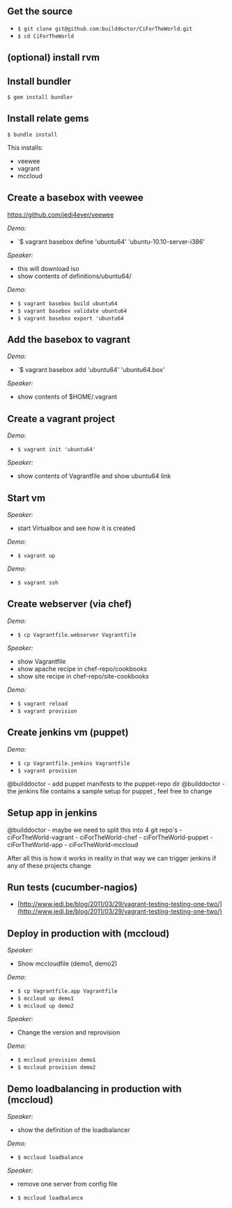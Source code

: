 ## Get the source

- `$ git clone git@github.com:builddoctor/CiForTheWorld.git`
- `$ cd CiForTheWorld`

## (optional) install rvm

## Install bundler
`$ gem install bundler`

## Install relate gems
`$ bundle install`

This installs:

- veewee
- vagrant
- mccloud

## Create a basebox with veewee

https://github.com/jedi4ever/veewee

*Demo:*

- `$ vagrant basebox define 'ubuntu64' 'ubuntu-10.10-server-i386'

*Speaker:*

- this will download iso
- show contents of definitions/ubuntu64/

*Demo:*

- `$ vagrant basebox build ubuntu64`
- `$ vagrant basebox validate ubuntu64`
- `$ vagrant basebox export 'ubuntu64`

## Add the basebox to vagrant

*Demo:*

- `$ vagrant basebox add 'ubuntu64' 'ubuntu64.box'

*Speaker:*

- show contents of $HOME/.vagrant

## Create a vagrant project

*Demo:*

- `$ vagrant init 'ubuntu64'`

*Speaker:*

- show contents of Vagrantfile and show ubuntu64 link


## Start vm

*Speaker:*

- start Virtualbox and see how it is created


*Demo:*

- `$ vagrant up`

*Demo:*

- `$ vagrant ssh`

## Create webserver (via chef)

*Demo:*

- `$ cp Vagrantfile.webserver Vagrantfile`

*Speaker:*

- show Vagrantfile 
- show apache recipe in chef-repo/cookbooks
- show site recipe in chef-repo/site-cookbooks

*Demo:*

- `$ vagrant reload`
- `$ vagrant provision`

## Create jenkins vm (puppet)

*Demo:*

- `$ cp Vagrantfile.jenkins Vagrantfile`
- `$ vagrant provision`

@builddoctor - add puppet manifests to the puppet-repo dir 
@builddoctor - the jenkins file contains a sample setup for puppet , feel free to change 

## Setup app in jenkins

@builddoctor - maybe we need to split this into 4 git repo's 
	- ciForTheWorld-vagrant
	- ciForTheWorld-chef
	- ciForTheWorld-puppet
	- ciForTheWorld-app
	- ciForTheWorld-mccloud 
	
After all this is how it works in reality in that way we can trigger jenkins if any of these projects change

## Run tests (cucumber-nagios)

- [http://www.jedi.be/blog/2011/03/29/vagrant-testing-testing-one-two/](http://www.jedi.be/blog/2011/03/29/vagrant-testing-testing-one-two/)

## Deploy in production with (mccloud) 

*Speaker:*

- Show mccloudfile (demo1, demo2)

*Demo:*

- `$ cp Vagrantfile.app Vagrantfile`
- `$ mccloud up demo1`
- `$ mccloud up demo2`

*Speaker:*

- Change the version and reprovision

*Demo:*

- `$ mccloud provision demo1`
- `$ mccloud provision demo2`

## Demo loadbalancing in production with (mccloud) 

*Speaker:*

- show the definition of the loadbalancer

*Demo:*

- `$ mccloud loadbalance`

*Speaker:*

- remove one server from config file

- `$ mccloud loadbalance`

